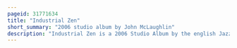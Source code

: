 ```yaml
---
pageid: 31771634
title: "Industrial Zen"
short_summary: "2006 studio album by John McLaughlin"
description: "Industrial Zen is a 2006 Studio Album by the english Jazz musician John Mclaughlin. It was released by Verve Records as a compact Disc on may 22 2006. Following the Release of Thieves and Poets he began to create an Album more ambitious and one he could consider unique to him. He collaborated with various Musicians for the Project such as Vocalist Shankar Mahadevan Saxophonist Bill Evans and Tabla Player Zakir Hussain. A Jazz Fusion and electric Jazz Album, Industrial Zen features the Use of several Instruments, including Drums, Keyboards, the electric Bass, and the Tabla. Mclaughlin also wrote and produced the eight Songs on the Record."
---
```

